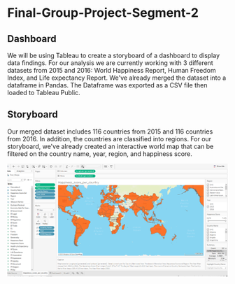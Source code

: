 # Final-Group-Project-Segment-2

## Dashboard

We will be using Tableau to create a storyboard of a dashboard to display data findings. For our analysis we are currently working with 3 different datasets from 2015 and 2016: World Happiness Report, Human Freedom Index, and Life expectancy Report. We've already merged the dataset into a dataframe in Pandas. The Dataframe was exported as a CSV file then loaded to Tableau Public. 

## Storyboard

Our merged dataset includes 116 countries from 2015 and 116 countries from 2016. In addition, the countries are classified into regions. For our storyboard, we've already created an interactive world map that can be filtered on the country name, year, region, and happiness score. 

![Happiness_Map](https://github.com/GloriaY007/Final-Group-Project-/blob/Segment_2_Assitan_X/Happiness_Map.PNG?raw=true)













